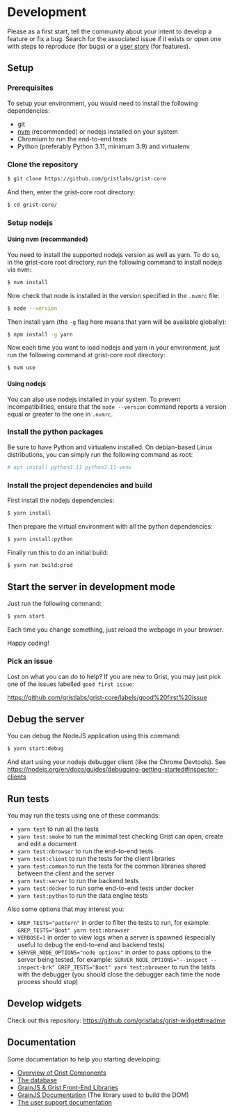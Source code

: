 # Development

Please as a first start, tell the community about your intent to develop a feature or fix a bug. Search for the associated issue if it exists or open one with steps to reproduce (for bugs) or a [user story](https://en.wikipedia.org/wiki/User_story#Principle) (for features).

## Setup

### Prerequisites

To setup your environment, you would need to install the following dependencies:
 - git
 - [nvm](https://github.com/nvm-sh/nvm/blob/master/README.md) (recommended) or nodejs installed on your system
 - Chromium to run the end-to-end tests
 - Python (preferably Python 3.11, minimum 3.9) and virtualenv

### Clone the repository

```bash
$ git clone https://github.com/gristlabs/grist-core
```

And then, enter the grist-core root directory:

```bash
$ cd grist-core/
```

### Setup nodejs

#### Using nvm (recommanded)

You need to install the supported nodejs version as well as yarn. To do so, in the grist-core root directory, run the following command to install nodejs via nvm:

```bash
$ nvm install
```

Now check that node is installed in the version specified in the `.nvmrc` file:

```bash
$ node --version
```

Then install yarn (the `-g` flag here means that yarn will be available globally):
```bash
$ npm install -g yarn
```

Now each time you want to load nodejs and yarn in your environment, just run the following command at grist-core root directory:

```bash
$ nvm use
```

#### Using nodejs

You can also use nodejs installed in your system. To prevent incompatibilities, ensure that the `node --version` command reports a version equal or greater to the one in `.nvmrc`.

### Install the python packages

Be sure to have Python and virtualenv installed. On debian-based Linux distributions, you can simply run the following command as root:

```bash
# apt install python3.11 python3.11-venv
```

### Install the project dependencies and build

First install the nodejs dependencies:

```bash
$ yarn install
```

Then prepare the virtual environment with all the python dependencies:

```bash
$ yarn install:python
```

Finally run this to do an initial build:

```bash
$ yarn run build:prod
```

## Start the server in development mode

Just run the following command:
```bash
$ yarn start
```

Each time you change something, just reload the webpage in your browser.

Happy coding!

### Pick an issue

Lost on what you can do to help? If you are new to Grist, you may just pick one of the issues labelled `good first issue`:

https://github.com/gristlabs/grist-core/labels/good%20first%20issue

## Debug the server

You can debug the NodeJS application using this command:

```bash
$ yarn start:debug
```

And start using your nodejs debugger client (like the Chrome Devtools). See https://nodejs.org/en/docs/guides/debugging-getting-started#inspector-clients

## Run tests

You may run the tests using one of these commands:
 - `yarn test` to run all the tests
 - `yarn test:smoke` to run the minimal test checking Grist can open, create and edit a document
 - `yarn test:nbrowser` to run the end-to-end tests
 - `yarn test:client` to run the tests for the client libraries
 - `yarn test:common` to run the tests for the common libraries shared between the client and the server
 - `yarn test:server` to run the backend tests
 - `yarn test:docker` to run some end-to-end tests under docker
 - `yarn test:python` to run the data engine tests

Also some options that may interest you:
 - `GREP_TESTS="pattern"` in order to filter the tests to run, for example: `GREP_TESTS="Boot" yarn test:nbrowser`
 - `VERBOSE=1` in order to view logs when a server is spawned (especially useful to debug the end-to-end and backend tests)
 - `SERVER_NODE_OPTIONS="node options"` in order to pass options to the server being tested,
   for example: `SERVER_NODE_OPTIONS="--inspect --inspect-brk" GREP_TESTS="Boot" yarn test:nbrowser` 
   to run the tests with the debugger (you should close the debugger each time the node process should stop)

## Develop widgets

Check out this repository: https://github.com/gristlabs/grist-widget#readme

## Documentation

Some documentation to help you starting developing:
 - [Overview of Grist Components](./overview.md)
 - [The database](./database.md)
 - [GrainJS & Grist Front-End Libraries](./grainjs.md)
 - [GrainJS Documentation](https://github.com/gristlabs/grainjs/) (The library used to build the DOM)
 - [The user support documentation](https://support.getgrist.com/)
